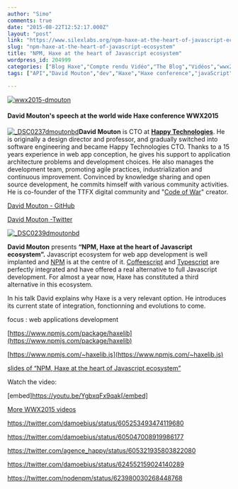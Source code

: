 ```yaml
---
author: "Simo"
comments: true
date: "2015-08-22T12:52:17.000Z"
layout: "post"
link: "https://www.silexlabs.org/npm-haxe-at-the-heart-of-javascript-ecosystem/"
slug: "npm-haxe-at-the-heart-of-javascript-ecosystem"
title: "NPM, Haxe at the heart of Javascript ecosystem"
wordpress_id: 204999
categories: ["Blog Haxe","Compte rendu Vidéo","The Blog","Vidéos","wwx2015"]
tags: ["API","David Mouton","dev","Haxe","Haxe conference","javaScript","js","nodejs","NPM","video","web","web development","wwx","wwx2015"]

---
```

[![wwx2015-dmouton](https://www.silexlabs.org/wp-content/uploads/2015/07/wwx2015-dmouton.png)](https://www.silexlabs.org/wp-content/uploads/2015/07/wwx2015-dmouton.png)


#### David Mouton's speech at the world wide Haxe conference WWX2015


[![_DSC0237dmoutonbd](https://www.silexlabs.org/wp-content/uploads/2015/07/DSC0237dmoutonbd-200x300.jpg)](https://www.silexlabs.org/wp-content/uploads/2015/07/DSC0237dmoutonbd.jpg)**David Mouton** is CTO at **[Happy Technologies](http://happy-technologies.com/)**. He is originally a design director and professor, and gradually switched into software engineering and became Happy Technologies CTO. Thanks to a 15 years experience in web app conception, he gives his support to application architecture problems and development choices. He also manages the development team, promoting agile practices, industrialization and continuous improvement. Convinced by knowledge sharing and open source development, he commits himself with various community activities. He is co-founder of the TTFX digital community and "[Code of War](http://codeofwar.net/)" creator.

[David Mouton - GitHub](https://github.com/damoebius/)

[David Mouton -Twitter](https://twitter.com/damoebius)

[![_DSC0239dmoutonbd](https://www.silexlabs.org/wp-content/uploads/2015/07/DSC0239dmoutonbd-687x458.jpg)](https://www.silexlabs.org/wp-content/uploads/2015/07/DSC0239dmoutonbd.jpg)

**David Mouton** presents **“NPM, Haxe at the heart of Javascript ecosystem”.** Javascript ecosystem for web app development is well implanted and [NPM](https://www.npmjs.com/) is at the centre of it. [Coffeescript](http://coffeescript.org/) and [Typescript](http://www.typescriptlang.org/) are perfectly integrated and have offered a real alternative to full Javascript development. For almost a year now, Haxe has constituted a third alternative in this ecosystem.

In his talk David explains why Haxe is a very relevant option. He introduces its current state of integration, fonctionning and evolutions to come.

focus : web applications development

[https://www.npmjs.com/package/haxelib](https://www.npmjs.com/package/haxelib)

[https://www.npmjs.com/~haxelib.js](https://www.npmjs.com/~haxelib.js)





[slides of “NPM, Haxe at the heart of Javascript ecosystem”](https://prezi.com/gwjzktjor3zf/npm-haxe-at-the-heart-of-javascript-ecosystem/?utm_campaign=share&utm_medium=copy)

Watch the video:

[embed]https://youtu.be/YgbxqFx9qak[/embed]

[More WWX2015 videos](https://www.silexlabs.org/wrapping-up-wwx2015/)

https://twitter.com/damoebius/status/605253493474119680

https://twitter.com/damoebius/status/605047008919986177

https://twitter.com/agence_happy/status/605321935803822080

https://twitter.com/damoebius/status/624552159024140289

https://twitter.com/nodenpm/status/623980030268448768

